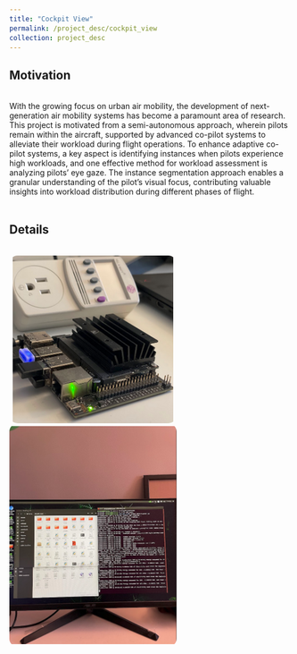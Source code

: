 ```yaml
---
title: "Cockpit View"
permalink: /project_desc/cockpit_view
collection: project_desc
---
```

<h2>Motivation</h2><br>
With the growing focus on urban air mobility, the development of next-generation air mobility systems has become
a paramount area of research. This project is motivated from a semi-autonomous approach, wherein pilots remain within the aircraft, supported by advanced co-pilot systems to alleviate their workload during flight operations.
To enhance adaptive co-pilot systems, a key aspect is identifying instances when pilots experience high workloads, and one effective
method for workload assessment is analyzing pilots’ eye gaze. 
The instance segmentation approach enables a granular understanding of the pilot’s visual focus, contributing valuable insights into workload distribution during different phases of flight.
<br><br>
<h2>Details</h2><br>

<div style="width: 300px; height: 300px; border-radius: 15px; overflow: hidden; text-align: center;">
    <img src="../images/on_device_ml/jetson1.png" alt="Project Image" style="width: 100%; height: 100%; object-fit: contain;">
</div>
<div style="width: 300px; height: 400px; border-radius: 15px; overflow: hidden; text-align: center;">
    <img src="../images/on_device_ml/jetson_run.png" alt="Project Image" style="width: 100%; height: 100%; object-fit: contain;">
</div>
<br><br>
